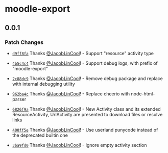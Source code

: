 # moodle-export

## 0.0.1

### Patch Changes

-   [`d9ff8fa`](https://github.com/JacobLinCool/moodle-export/commit/d9ff8fa173851d05bb9026fcf0df1098c9c38190) Thanks [@JacobLinCool](https://github.com/JacobLinCool)! - Support "resource" activity type

-   [`4b5c4c4`](https://github.com/JacobLinCool/moodle-export/commit/4b5c4c4c06ef7b202b58088c28844cf145d9a01b) Thanks [@JacobLinCool](https://github.com/JacobLinCool)! - Support debug logs, with prefix of "moodle-export"

-   [`2c88dc9`](https://github.com/JacobLinCool/moodle-export/commit/2c88dc972dc732503049bf77c665ab657d2efa4d) Thanks [@JacobLinCool](https://github.com/JacobLinCool)! - Remove debug package and replace with internal debugging utility

-   [`962ba4c`](https://github.com/JacobLinCool/moodle-export/commit/962ba4c031e0edfe4f1f888130fdafd02b6b9db5) Thanks [@JacobLinCool](https://github.com/JacobLinCool)! - Replace cheerio with node-html-parser

-   [`6826f9a`](https://github.com/JacobLinCool/moodle-export/commit/6826f9a78066736b7c8fbce6ab80b002b61f3624) Thanks [@JacobLinCool](https://github.com/JacobLinCool)! - New Activity class and its extended ResourceActivity, UrlActivity are presented to download files or resolve links

-   [`400ff5e`](https://github.com/JacobLinCool/moodle-export/commit/400ff5e7e900e7c608fe4efba9fd9aba57a0ad4a) Thanks [@JacobLinCool](https://github.com/JacobLinCool)! - Use userland punycode instead of the deprecated builtin one

-   [`3ba9fd0`](https://github.com/JacobLinCool/moodle-export/commit/3ba9fd07da3395a4bfec416f4892617236aaf053) Thanks [@JacobLinCool](https://github.com/JacobLinCool)! - Ignore empty activity section
